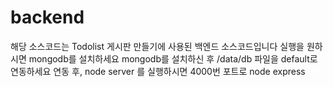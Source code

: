 # backend

해당 소스코드는 Todolist 게시판 만들기에 사용된 백엔드 소스코드입니다
실행을 원하시면 mongodb를 설치하세요
mongodb를 설치하신 후 /data/db 파일을 default로 연동하세요
연동 후, node server 를 실행하시면 4000번 포트로 node express 
